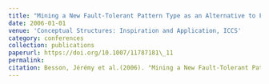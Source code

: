 ```yaml
---
title: "Mining a New Fault-Tolerant Pattern Type as an Alternative to Formal Concept Discovery"
date: 2006-01-01
venue: 'Conceptual Structures: Inspiration and Application, ICCS'
category: conferences
collection: publications
paperurl: https://doi.org/10.1007/11787181\_11
permalink: 
citation: Besson, Jérémy et al.(2006). "Mining a New Fault-Tolerant Pattern Type as an Alternative to Formal Concept Discovery". Conceptual Structures: Inspiration and Application, ICCS.
---
```

